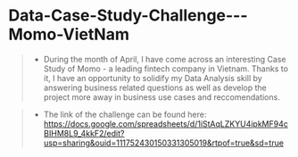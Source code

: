 # Data-Case-Study-Challenge---Momo-VietNam

> - During the month of April, I have come across an interesting Case Study of Momo - a leading fintech company in Vietnam. Thanks to it, I have an opportunity to solidify my Data Analysis skill by answering business related questions as well as develop the project more away in business use cases and reccomendations. 

> - The link of the challenge can be found here: https://docs.google.com/spreadsheets/d/1iStAqLZKYU4ipkMF94cBIHM8L9_4kkF2/edit?usp=sharing&ouid=111752430150331305019&rtpof=true&sd=true
